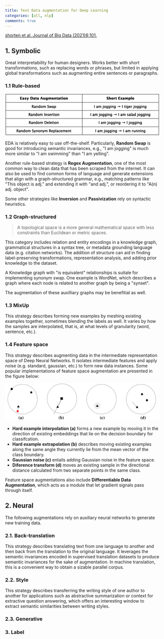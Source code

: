 ```yaml
---
title: Text Data augmentation for Deep Learning
categories: [all, nlp]
comments: true
---
```


[shorten et al. Journal of Big Data (2021)8:101.](https://doi.org/10.1186/s40537-021-00492-0)

## 1. Symbolic

Great interpretability for human designers. Works better with short transformations, such as replacing words or phrases, but limited in applying global transformations such as augmenting entire sentences or paragraphs.

### 1.1 Rule-based

![Easy Data Augmentations](..\assets\img\easy_data_augmentation.jpg)

EDA is relatively easy to use off-the-shelf. Particularly, **Random Swap** is good for introducing semantic invariances, e.g., "I am jogging" is much more similar to "I am swimming" than "I am yelling".

Another rule-based strategy is **Regex Augmentation**, one of the most common way to clean data that has been scraped from the internet. It can also be used to find common forms of language and generate extensions that align with a graph-structured grammar, e.g., matching patterns like "This object is adj." and extending it with "and adj.", or reordering it to "A(n) adj. object".

Some other strategies like **Inversion** and **Passivization** rely on syntactic heuristics.

### 1.2 Graph-structured

> A topological space is a more general mathematical space with less constraints than Euclidean or metric spaces.

This category includes relation and entity encodings in a knowledge graph, grammatical structures in a syntax tree, or metadata grounding language data (e.g. citation networks). The addition of structure can aid in finding label-preserving transformations, representation analysis, and adding prior knowledge to the dataset.

A Knowledge graph with "is equivalent" relationships is suitale for implementing synonym swap. One example is WordNet, which describes a graph where each node is related to another graph by being a "synset".

The augmentation of these auxilliary graphs may be benefitial as well.

### 1.3 MixUp

This strategy describes forming new examples by meshing existing examples together, sometimes blending the labels as well. It varies by how the samples are interpolated, that is, at what levels of granularity (word, sentence, etc.).

### 1.4 Feature space

This strategy describes augmenting data in the intermediate representation space of Deep Neural Networks. It isolates intermediate features and apply noise (e.g. standard, gaussian, etc.) to form new data instances. Some popular implementations of feature space augmentation are presented in the figure below:

![Directions for feature space augmentation explored in MODALS](..\assets\img\feat_aug_modals.jpg)

- **Hard example interpolation (a)** forms a new example by moving it in the direction of existing embeddings that lie on the decision boundary for classifcation.
- **Hard example extrapolation (b)** describes moving existing examples along the same angle they currently lie from the mean vector of the class boundary.
- **Gaussian noise (c)** entails adding Gaussian noise in the feature space.
- **Diference transform (d)** moves an existing sample in the directional distance calculated from two separate points in the same class.

Feature space augmentations also include **Differentiable Data Augmentation**, which acts as a module that let gradient signals pass through itself.

## 2. Neural

The following augmentations rely on auxiliary neural networks to generate new training data.

### 2.1. Back-translation

This strategy describes translating text from one language to another and then back from the translation to the original language. It leverages the semantic invariances encoded in supervised translation datasets to produce semantic invariances for the sake of augmentation. In machine translation, this is a convenient way to obtain a sizable parallel corpus.

### 2.2. Style

This strategy describes transferring the writing style of one author to another for applications such as abstractive summarization or context for extractive question answering, which offers an interesting window to extract semantic similarities between writing styles.

### 2.3. Generative

### 3. Label
